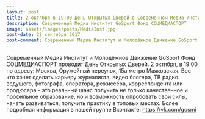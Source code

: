 ```yaml
---
layout: post
title: 2 октября в 19:00 День Открытых Дверей в Современном Медиа Институте GoSport
description: Современный Медиа Институт GoSport Фонд СОЦМЕДИАСПОРТ
image: assets/images/posts/MediaInst.jpg
post-date: 28 сентября 2017
post-comment: Современный Медиа Институт и Молодёжное Движение GoSport Фонд СОЦМЕДИАСПОРТ проводит День Открытых Дверей. 2 октября, в 19:00 по адресу: Москва, Оружейный переулок, 15а метро Маяковская. 
---
```


Современный Медиа Институт и Молодёжное Движение GoSport Фонд СОЦМЕДИАСПОРТ проводит День Открытых Дверей. 2 октября, в 19:00 по адресу: Москва, Оружейный переулок, 15а метро Маяковская. Все кто хочет сделать карьеру журналиста, видео блогера, ТВ радио ведущего, фотографа, оператора, режиссёра, корреспондента или продюсера - это реальный шанс получить не только качественное и профильное образование, но и возможность опробовать свои силы, начать развиваться, получить практику в топовых местах. Более подробная информация в нашей группе Вконтакте: https://vk.com/gosmi
